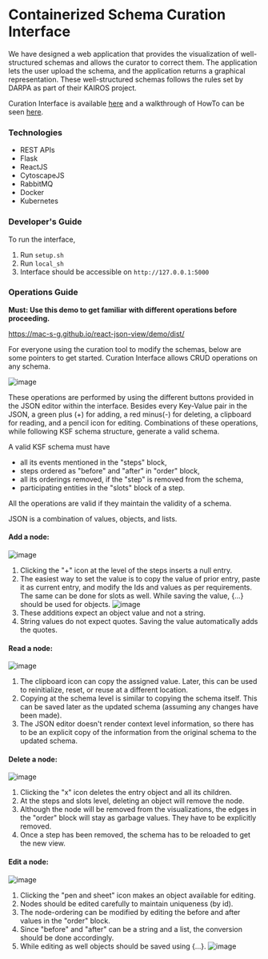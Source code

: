 # Containerized Schema Curation Interface

We have designed a web application that provides the visualization of well-structured schemas and allows the curator to correct them. The application lets the user upload the schema, and the application returns a graphical representation. These well-structured schemas follows the rules set by DARPA as part of their KAIROS project.

Curation Interface is available [here](http://107.178.212.18/) and a walkthrough of HowTo can be seen [here](https://drive.google.com/file/d/1fpjrgOTttTn88gTeD4gpbR6p0XFJ8qSt/view?usp=sharing).

### Technologies
  - REST APIs
  - Flask
  - ReactJS
  - CytoscapeJS
  - RabbitMQ
  - Docker
  - Kubernetes

### Developer's Guide
  To run the interface, 
  1. Run ```setup.sh```
  2. Run ```local_sh```
  3. Interface should be accessible on ```http://127.0.0.1:5000```

### Operations Guide

**Must: Use this demo to get familiar with different operations before proceeding.**


https://mac-s-g.github.io/react-json-view/demo/dist/

For everyone using the curation tool to modify the schemas, below are some pointers to get started. Curation Interface allows CRUD operations on any schema.

![image](https://user-images.githubusercontent.com/54338352/112529426-ddabb680-8d6a-11eb-938b-6eb7e6d15b81.png)

These operations are performed by using the different buttons provided in the JSON editor within the interface. Besides every Key-Value pair in the JSON, a green plus (+) for adding, a red minus(-) for deleting, a clipboard for reading, and a pencil icon for editing. Combinations of these operations, while following KSF schema structure, generate a valid schema. 

A valid KSF schema must have 
  - all its events mentioned in the "steps" block,
  - steps ordered as "before" and "after" in "order" block,
  - all its orderings removed, if the "step" is removed from the schema,
  - participating entities in the "slots" block of a step.


All the operations are valid if they maintain the validity of a schema.


JSON is a combination of values, objects, and lists.


#### Add a node:
![image](https://user-images.githubusercontent.com/54338352/112532175-20bb5900-8d6e-11eb-80b9-7cae6d91515c.png)

  1. Clicking the "+" icon at the level of the steps inserts a null entry.
  2. The easiest way to set the value is to copy the value of prior entry, paste it as current entry, and modify the Ids and values as per requirements. The same can be done for slots as well. While saving the value, {...} should be used for objects. ![image](https://user-images.githubusercontent.com/54338352/112531246-f4eba380-8d6c-11eb-9948-1c809de8f091.png)
  3. These additions expect an object value and not a string.
  4. String values do not expect quotes. Saving the value automatically adds the quotes.


#### Read a node:
![image](https://user-images.githubusercontent.com/54338352/112532096-07b2a800-8d6e-11eb-97fb-1985d554765d.png)

  1. The clipboard icon can copy the assigned value. Later, this can be used to reinitialize, reset, or reuse at a different location.
  2. Copying at the schema level is similar to copying the schema itself. This can be saved later as the updated schema (assuming any changes have been made).
  3. The JSON editor doesn't render context level information, so there has to be an explicit copy of the information from the original schema to the updated schema.


#### Delete a node:
![image](https://user-images.githubusercontent.com/54338352/112532112-0c775c00-8d6e-11eb-8401-3c8eb4153712.png)

  1. Clicking the "x" icon deletes the entry object and all its children.
  2. At the steps and slots level, deleting an object will remove the node. 
  3. Although the node will be removed from the visualizations, the edges in the "order" block will stay as garbage values. They have to be explicitly removed.
  4. Once a step has been removed, the schema has to be reloaded to get the new view.


#### Edit a node:
![image](https://user-images.githubusercontent.com/54338352/112532155-1a2ce180-8d6e-11eb-86ca-52b965bd3f23.png)

  1. Clicking the "pen and sheet" icon makes an object available for editing.
  2. Nodes should be edited carefully to maintain uniqueness (by id).
  3. The node-ordering can be modified by editing the before and after values in the "order" block.
  4. Since "before" and "after" can be a string and a list, the conversion should be done accordingly. 
  5. While editing as well objects should be saved using {…}. ![image](https://user-images.githubusercontent.com/54338352/112531760-9115aa80-8d6d-11eb-988b-06cf162f6f0f.png)
